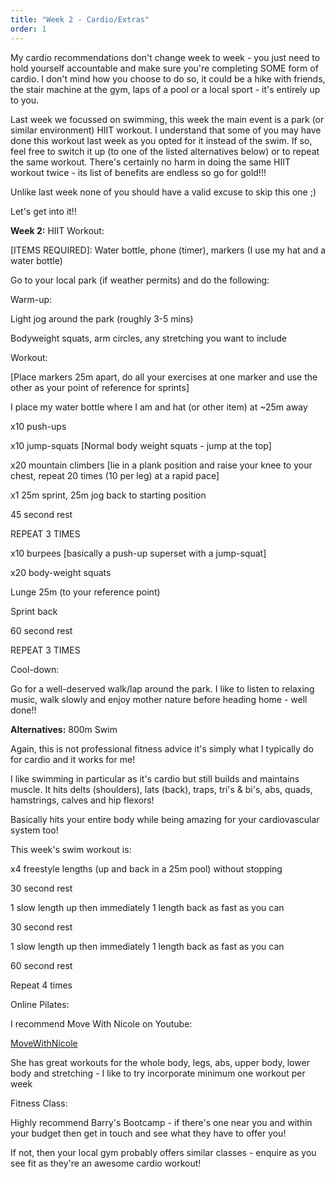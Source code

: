 ```yaml
---
title: "Week 2 - Cardio/Extras"
order: 1
---
```

My cardio recommendations don't change week to week - you just need to hold yourself accountable and make sure you're completing SOME form of cardio. I don't mind how you choose to do so, it could be a hike with friends, the stair machine at the gym, laps of a pool or a local sport - it's entirely up to you.

Last week we focussed on swimming, this week the main event is a park (or similar environment) HIIT workout. I understand that some of you may have done this workout last week as you opted for it instead of the swim. If so, feel free to switch it up (to one of the listed alternatives below) or to repeat the same workout. There's certainly no harm in doing the same HIIT workout twice - its list of benefits are endless so go for gold!!!

Unlike last week none of you should have a valid excuse to skip this one ;)

Let's get into it!!

**Week 2:**
HIIT Workout:

[ITEMS REQUIRED]: Water bottle, phone (timer), markers (I use my hat and a water bottle)

Go to your local park (if weather permits) and do the following:

Warm-up:

Light jog around the park (roughly 3-5 mins)

Bodyweight squats, arm circles, any stretching you want to include

Workout:

[Place markers 25m apart, do all your exercises at one marker and use the other as your point of reference for sprints]

I place my water bottle where I am and hat (or other item) at ~25m away

x10 push-ups

x10 jump-squats [Normal body weight squats - jump at the top]

x20 mountain climbers [lie in a plank position and raise your knee to your chest, repeat 20 times (10 per leg) at a rapid pace]

x1 25m sprint, 25m jog back to starting position

45 second rest

REPEAT 3 TIMES

x10 burpees [basically a push-up superset with a jump-squat]

x20 body-weight squats

Lunge 25m (to your reference point)

Sprint back

60 second rest

REPEAT 3 TIMES

Cool-down:

Go for a well-deserved walk/lap around the park. I like to listen to relaxing music, walk slowly and enjoy mother nature before heading home - well done!!

**Alternatives:**
800m Swim

Again, this is not professional fitness advice it's simply what I typically do for cardio and it works for me!

I like swimming in particular as it's cardio but still builds and maintains muscle. It hits delts (shoulders), lats (back), traps, tri's & bi's, abs, quads, hamstrings, calves and hip flexors!

Basically hits your entire body while being amazing for your cardiovascular system too!

This week's swim workout is:

x4 freestyle lengths (up and back in a 25m pool) without stopping

30 second rest

1 slow length up then immediately 1 length back as fast as you can

30 second rest

1 slow length up then immediately 1 length back as fast as you can

60 second rest

Repeat 4 times

Online Pilates:

I recommend Move With Nicole on Youtube:

[MoveWithNicole](https://www.youtube.com/@MoveWithNicole)

She has great workouts for the whole body, legs, abs, upper body, lower body and stretching - I like to try incorporate minimum one workout per week

Fitness Class:

Highly recommend Barry's Bootcamp - if there's one near you and within your budget then get in touch and see what they have to offer you!

If not, then your local gym probably offers similar classes - enquire as you see fit as they're an awesome cardio workout!
